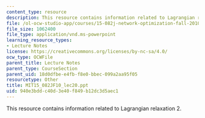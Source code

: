 ```yaml
---
content_type: resource
description: This resource contains information related to Lagrangian relaxation 2.
file: /ol-ocw-studio-app/courses/15-082j-network-optimization-fall-2010/940e3bddc40d3e40f849b12dc3d5aec1_MIT15_082JF10_lec20.ppt
file_size: 1062400
file_type: application/vnd.ms-powerpoint
learning_resource_types:
- Lecture Notes
license: https://creativecommons.org/licenses/by-nc-sa/4.0/
ocw_type: OCWFile
parent_title: Lecture Notes
parent_type: CourseSection
parent_uid: 18d0dfbe-e4fb-f8e0-bbec-099a2aa95f05
resourcetype: Other
title: MIT15_082JF10_lec20.ppt
uid: 940e3bdd-c40d-3e40-f849-b12dc3d5aec1
---
```

This resource contains information related to Lagrangian relaxation 2.